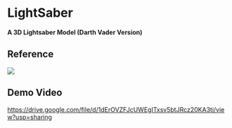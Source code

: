 # LightSaber

**A 3D Lightsaber Model (Darth Vader Version)**



## Reference

![](https://hasbropulse.com/products/star-wars-the-black-series-darth-vader-force-fx-elite-lightsaber)



## Demo Video

https://drive.google.com/file/d/1dErOVZFJcUWEgITxsv5btJRcz20KA3ti/view?usp=sharing
